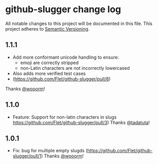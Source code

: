 # github-slugger change log

All notable changes to this project will be documented in this file.
This project adheres to [Semantic Versioning](http://semver.org/).

## 1.1.1
* Add more conformant unicode handling to ensure:
   - emoji are correctly stripped
   - non-Latin characters are not incorrectly lowercased
* Also adds more verified test cases
* (https://github.com/Flet/github-slugger/pull/8)

 Thanks [@wooorm](https://github.com/wooorm)!

## 1.1.0
* Feature: Support for non-latin characters in slugs https://github.com/Flet/github-slugger/pull/3) Thanks [@tadatuta](https://github.com/tadatuta)!

## 1.0.1
* Fix: bug for multiple empty slugds (https://github.com/Flet/github-slugger/pull/1) Thanks [@wooorm](https://github.com/wooorm)!
